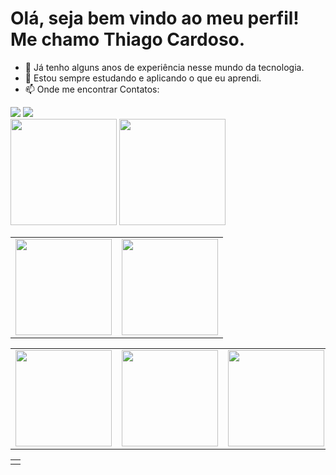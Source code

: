    # Olá, seja bem vindo ao meu perfil! Me chamo Thiago Cardoso.
- 👀 Já tenho alguns anos de experiência nesse mundo da tecnologia.
- 🌱 Estou sempre estudando e aplicando o que eu aprendi.
- 📫 Onde me encontrar
Contatos:
<div>
<a href = "mailto:thgbruno2@gmail.com"><img src="https://img.shields.io/badge/Gmail-D14836?style=for-the-badge&logo=gmail&logoColor=white" target="_blank"></a>
<a href="https://www.linkedin.com/in/thiago-cardoso-759a75216/" target="_blank"><img src="https://img.shields.io/badge/-LinkedIn-%230077B5?style=for-the-badge&logo=linkedin&logoColor=white" target="_blank"></a>   
</div>
<div>
<a href="https://github.com/tchio1991" title="Status" target="_blank"><img height="170em" src="https://github-readme-stats.vercel.app/api/top-langs/?username=tchio1991&layout=compact&show_icons=true&title_color=FF0055&text_color=00FFC8&icon_color=FCEE0C&bg_color=141321&cache_seconds=2300"/></a>
<a href="https://github.com/tchio1991" title="Status" target="_blank"><img height="170em" src="https://github-readme-stats.vercel.app/api?username=tchio1991&show_icons=true&title_color=FF0055&text_color=00FFC8&icon_color=FCEE0C&bg_color=141321&cache_seconds=2300"/></a>
</div>
<table><tr><td><img height="154em" src="https://github-profile-summary-cards.vercel.app/api/cards/productive-time?username=tchio1991&theme=2077"/></td><td>
<img height="154em" src="https://github-profile-summary-cards.vercel.app/api/cards/profile-details?username=tchio1991&theme=2077"/></td></tr></table>
<table><tr><td><img height="154em" src="https://github-profile-summary-cards.vercel.app/api/cards/most-commit-language?username=tchio1991&theme=2077"/></td><td>
<img height="154em" src="https://github-profile-summary-cards.vercel.app/api/cards/repos-per-language?username=tchio1991&theme=2077"/></td><td>
<img height="154em" src="https://github-profile-summary-cards.vercel.app/api/cards/stats?username=tchio1991&theme=2077"/></td></tr></table>
    <table><tr><td>

